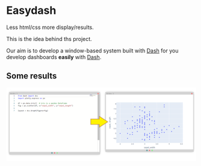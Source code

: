 # Easydash

Less html/css more display/results.

This is the idea behind ths project.

Our aim is to develop a window-based system built with [Dash](https://plotly.com/dash/) for you develop dashboards __easily__ with [Dash](https://plotly.com/dash/).


## Some results

![example](src/assets/img/example.png)